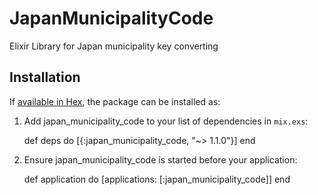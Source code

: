 # JapanMunicipalityCode

Elixir Library for Japan municipality key converting

## Installation

If [available in Hex](https://hex.pm/docs/publish), the package can be installed as:

  1. Add japan_municipality_code to your list of dependencies in `mix.exs`:

        def deps do
          [{:japan_municipality_code, "~> 1.1.0"}]
        end

  2. Ensure japan_municipality_code is started before your application:

        def application do
          [applications: [:japan_municipality_code]]
        end

